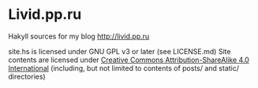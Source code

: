 # Livid.pp.ru

Hakyll sources for my blog http://livid.pp.ru

site.hs is licensed under GNU GPL v3 or later (see LICENSE.md)
Site contents are licensed under [Creative Commons Attribution-ShareAlike 4.0 International](http://creativecommons.org/licenses/by-sa/4.0/) (including, but not limited to contents of posts/ and static/ directories)
